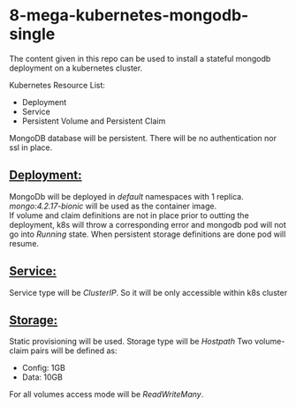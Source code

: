 <h1> 8-mega-kubernetes-mongodb-single </h1>

The content given in this repo can be used to install a stateful mongodb deployment on a kubernetes cluster.

Kubernetes Resource List:

<ul>
    <li>Deployment</li>
    <li>Service</li>
    <li>Persistent Volume and Persistent Claim</li>
</ul>

MongoDB database will be persistent. There will be no authentication nor ssl in place.

<h2><u>Deployment:</u></h2>
<p>MongoDb will be deployed in <i>default</i> namespaces with 1 replica. <i>mongo:4.2.17-bionic</i> will be used as the container image.<br>
If volume and claim definitions are not in place prior to outting the deployment, k8s will throw a corresponding error and mongodb pod will not go into <i>Running</i> state. When persistent storage definitions are done pod will resume.</p>

<h2><u>Service:</u></h2>
<p>Service type will be <i>ClusterIP</i>. So it will be only accessible within k8s cluster</p>

<h2><u>Storage:</u></h2>
<p>Static provisioning will be used. Storage type will be <i>Hostpath</i> Two volume-claim pairs will be defined as:
<ul>
    <li>Config: 1GB</li>
    <li>Data: 10GB</li>
</ul>
For all volumes access mode will be <i>ReadWriteMany</i>.
</p>
